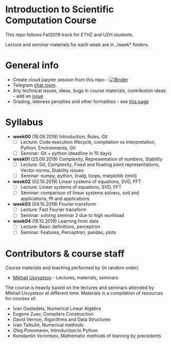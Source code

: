 # Introduction to Scientific Computation Course

This repo follows Fall2019 track for ETHZ and UZH students.

Lecture and seminar materials for each week are in ./week* folders.

# General info
* Create cloud jupyter session from this repo - [![Binder](https://mybinder.org/badge.svg)](https://mybinder.org/v2/gh/Aelphy/ISC2019/fall19)
* Telegram [chat room](https://t.me/iscfall19).
* Any technical issues, ideas, bugs in course materials, contribution ideas - add an [issue](https://github.com/Aelphy/ISC2019/issues)
* Grading, lateness penalties and other formalities - see [this page](https://github.com/Aelphy/ISC2019/wiki/Homeworks-and-grading-(ETHZ-and-UZH))


# Syllabus
- __week00__ (18.09.2019) Introduction, Rules, Git
  - [ ] Lecture: Code execution lifecycle, compilation vs interpretation, Python, Environments, Git
  - [ ] Seminar: Git + python (deadline in 10 days)
- __week01__ (25.09.2019) Complexity, Representation of numbers, Stability
  - [ ] Lecture: Git, Complexity, Fixed and floating point representations, Vector norms, Stability issues
  - [ ] Seminar: numpy, python, linalg, loops, matplotlib (mini) 
- __week02__ (02.10.2019) Linear systems of equations, SVD, FFT
  - [ ] Lecture: Linear systems of equations, SVD, FFT
  - [ ] Seminar: comparison of linear systems solvers, svd and applications, fft and applications
- __week03__ (09.10.2019) Fourier transform
  - [ ] Lecture: Fast Fourier transform
  - [ ] Seminar: solving seminar 2 due to high workload
- __week04__ (16.10.2019) Learning from data
  - [ ] Lecture: Basic definitions, perceptron
  - [ ] Seminar: Features, Perceptron, pandas, plots

# Contributors & course staff
Course materials and teaching performed by (in random order)
- [Mikhail Usvyatsov](http://www.prs.igp.ethz.ch/content/specialinterest/baug/institute-igp/photogrammetry-and-remote-sensing/en/group/people/person-detail.html?persid=242711) - Lectures, materials, seminars

The course is heavily based on the lectures and seminars attended by Mikhail Usvyatsov at different time.
Materials is a compilation of resources for courses of:

- Ivan Oseledets, Numerical Linear Algebra
- Eugene Zuev, Compilers Construction
- David Vernon, Algorithms and Data Structures
- Ivan Tsibulin, Numerical methods
- Oleg Ponomarev, Introduction to Python
- Konstantin Vorontsov, Mathematic methods of learning by precedents
